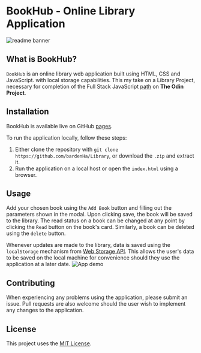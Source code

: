 # BookHub - Online Library Application
![readme banner](library/readme-banner.png)
## What is BookHub?
`BookHub` is an online library web application built using HTML, CSS and JavaScript. with local storage capabilities. This my take on a Library Project, necessary for completion of the Full Stack JavaScript  <a href="https://www.theodinproject.com/paths/full-stack-javascript" target="_blank">path</a> on **The Odin Project**.

## Installation
 BookHub is available live on GitHub [pages](https://github.com/bardenHa/Library/tree/main).
 
 To run the application locally, follow these steps:
 

 1. Either clone the repository with `git clone https://github.com/bardenHa/Library`, or download the `.zip` and extract it.
 2. Run the application on a local host or open the `index.html` using a browser.
## Usage
Add your chosen book using the `Add Book` button and filling out the parameters shown in the modal.  Upon clicking save, the book will be saved to the library. The read status on a book can be changed at any point by clicking the `Read` button on the book's card. Similarly, a book can be deleted using the `delete` button.

Whenever updates are made to the library, data is saved using the `localStorage` mechanism from [Web Storage API](https://developer.mozilla.org/en-US/docs/Web/API/Web_Storage_API). This allows the user's data to be saved on the local machine for convenience should they use the application at a later date.
![App demo](library/app-demonstration.gif)
## Contributing 
When experiencing any problems using the application, please submit an issue. Pull requests are also welcome should the user wish to implement any changes to the application.
## License
This project uses the [MIT License](Library/LICENSE).